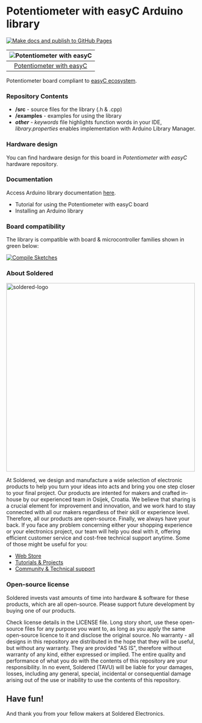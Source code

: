 # Potentiometer with easyC Arduino library

[![Make docs and publish to GitHub Pages](https://github.com/SolderedElectronics/Soldered-Potentiometer-with-easyC-Arduino-Library/actions/workflows/make_docs.yml/badge.svg?branch=dev)](https://github.com/SolderedElectronics/Soldered-Potentiometer-with-easyC-Arduino-Library/actions/workflows/make_docs.yml)

| ![Potentiometer with easyC](https://upload.wikimedia.org/wikipedia/commons/8/8f/Example_image.svg) |
| :------------------------------------------------------------------------------------------------: |
|                      [Potentiometer with easyC](https://www.solde.red/333193)                      |

Potentiometer board compliant to [easyC ecosystem](https://www.soldered.com/en/easyC).

### Repository Contents

- **/src** - source files for the library (.h & .cpp)
- **/examples** - examples for using the library
- **_other_** - _keywords_ file highlights function words in your IDE, _library.properties_ enables implementation with Arduino Library Manager.

### Hardware design

You can find hardware design for this board in _Potentiometer with easyC_ hardware repository.

### Documentation

Access Arduino library documentation [here](https://solderedelectronics.github.io/Soldered-Potentiometer-with-easyC-Arduino-Library/).

- Tutorial for using the Potentiometer with easyC board
- Installing an Arduino library

### Board compatibility

The library is compatible with board & microcontroller families shown in green below:

[![Compile Sketches](http://github-actions.40ants.com/e-radionicacom/Soldered-Potentiometer-with-easyC-Arduino-Library/matrix.svg?branch=dev&only=Compile%20Sketches)](https://github.com/SolderedElectronics/Soldered-Potentiometer-with-easyC-Arduino-Library/actions/workflows/compile_test.yml)

### About Soldered

<img src="https://raw.githubusercontent.com/e-radionicacom/Soldered-Potentiometer-with-easyC-Arduino-Library/dev/extras/Soldered-logo-color.png" alt="soldered-logo" width="500"/>

At Soldered, we design and manufacture a wide selection of electronic products to help you turn your ideas into acts and bring you one step closer to your final project. Our products are intented for makers and crafted in-house by our experienced team in Osijek, Croatia. We believe that sharing is a crucial element for improvement and innovation, and we work hard to stay connected with all our makers regardless of their skill or experience level. Therefore, all our products are open-source. Finally, we always have your back. If you face any problem concerning either your shopping experience or your electronics project, our team will help you deal with it, offering efficient customer service and cost-free technical support anytime. Some of those might be useful for you:

- [Web Store](https://www.soldered.com/shop)
- [Tutorials & Projects](https://soldered.com/learn)
- [Community & Technical support](https://soldered.com/community)

### Open-source license

Soldered invests vast amounts of time into hardware & software for these products, which are all open-source. Please support future development by buying one of our products.

Check license details in the LICENSE file. Long story short, use these open-source files for any purpose you want to, as long as you apply the same open-source licence to it and disclose the original source. No warranty - all designs in this repository are distributed in the hope that they will be useful, but without any warranty. They are provided "AS IS", therefore without warranty of any kind, either expressed or implied. The entire quality and performance of what you do with the contents of this repository are your responsibility. In no event, Soldered (TAVU) will be liable for your damages, losses, including any general, special, incidental or consequential damage arising out of the use or inability to use the contents of this repository.

## Have fun!

And thank you from your fellow makers at Soldered Electronics.
